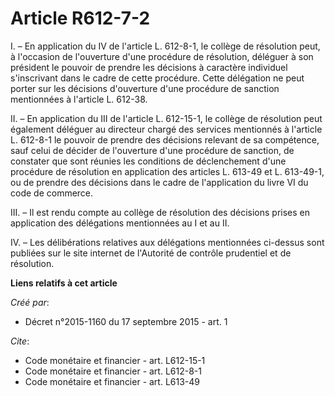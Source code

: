 # Article R612-7-2

I. – En application du IV de l'article L. 612-8-1, le collège de résolution peut, à l'occasion de l'ouverture d'une procédure
de résolution, déléguer à son président le pouvoir de prendre les décisions à caractère individuel s'inscrivant dans le cadre
de cette procédure. Cette délégation ne peut porter sur les décisions d'ouverture d'une procédure de sanction mentionnées à
l'article L. 612-38.

II. – En application du III de l'article L. 612-15-1, le collège de résolution peut également déléguer au directeur chargé
des services mentionnés à l'article L. 612-8-1 le pouvoir de prendre des décisions relevant de sa compétence, sauf celui de
décider de l'ouverture d'une procédure de sanction, de constater que sont réunies les conditions de déclenchement d'une
procédure de résolution en application des articles L. 613-49 et L. 613-49-1, ou de prendre des décisions dans le cadre de
l'application du livre VI du code de commerce.

III. – Il est rendu compte au collège de résolution des décisions prises en application des délégations mentionnées au I et
au II.

IV. – Les délibérations relatives aux délégations mentionnées ci-dessus sont publiées sur le site internet de l'Autorité de
contrôle prudentiel et de résolution.

**Liens relatifs à cet article**

_Créé par_:

  - Décret n°2015-1160 du 17 septembre 2015 - art. 1

_Cite_:

  - Code monétaire et financier - art. L612-15-1
  - Code monétaire et financier - art. L612-8-1
  - Code monétaire et financier - art. L613-49
